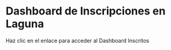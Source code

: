 # Dashboard de Inscripciones en Laguna
Haz clic en el enlace para acceder al <url>Dashboard Inscritos
